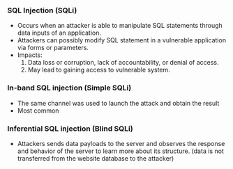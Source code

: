 ### SQL Injection  (SQLi)
- Occurs when an attacker is able to manipulate SQL statements through data inputs of an application.
- Attackers can possibly modify SQL statement in a vulnerable application via forms or parameters.
- Impacts:
	1. Data loss or corruption, lack of accountability, or denial of access.
	2. May lead to gaining access to vulnerable system.

### In-band SQL injection (Simple SQLi)
- The same channel was used to launch the attack and obtain the result
- Most common  
### Inferential SQL injection (Blind SQLi)
- Attackers sends data payloads to the server and observes the response and behavior of the server to learn more about its structure. (data is not transferred from the website database to the attacker)